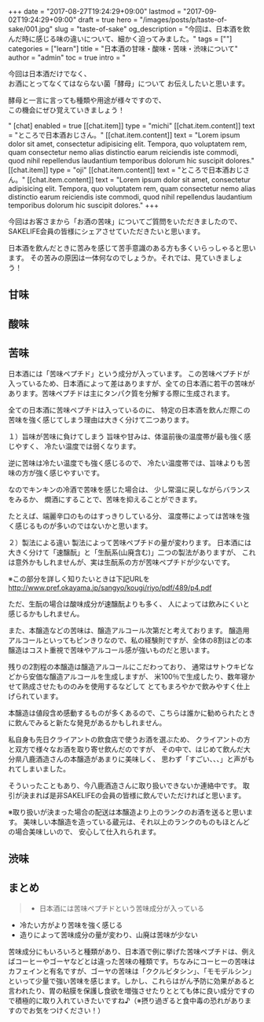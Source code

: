 +++
date = "2017-08-27T19:24:29+09:00"
lastmod = "2017-09-02T19:24:29+09:00"
draft = true
hero = "/images/posts/p/taste-of-sake/001.jpg"
slug = "taste-of-sake"
og_description = "今回は、日本酒を飲んだ時に感じる味の違いについて、細かく迫ってみました。"
tags = [""]
categories = ["learn"]
title = "日本酒の甘味・酸味・苦味・渋味について"
author = "admin"
toc = true
intro = "<p>今回は日本酒だけでなく、<br>お酒にとってなくてはならない菌「酵母」について お伝えしたいと思います。</p><p>酵母と一言に言っても種類や用途が様々ですので、<br>この機会にぜひ覚えていきましょう！</p>"
[chat]
  enabled = true
  [[chat.item]]
    type = "michi"
    [[chat.item.content]]
      text = "ところで日本酒おじさん。"
    [[chat.item.content]]
      text = "Lorem ipsum dolor sit amet, consectetur adipisicing elit. Tempora, quo voluptatem rem, quam consectetur nemo alias distinctio earum reiciendis iste commodi, quod nihil repellendus laudantium temporibus dolorum hic suscipit dolores."
  [[chat.item]]
    type = "oji"
    [[chat.item.content]]
      text = "ところで日本酒おじさん。"
    [[chat.item.content]]
      text = "Lorem ipsum dolor sit amet, consectetur adipisicing elit. Tempora, quo voluptatem rem, quam consectetur nemo alias distinctio earum reiciendis iste commodi, quod nihil repellendus laudantium temporibus dolorum hic suscipit dolores."
+++



今回はお客さまから「お酒の苦味」についてご質問をいただきましたので、
SAKELIFE会員の皆様にシェアさせていただきたいと思います。

日本酒を飲んだときに苦みを感じて苦手意識のある方も多くいらっしゃると思います。
その苦みの原因は一体何なのでしょうか。それでは、見ていきましょう！

## 甘味
## 酸味
## 苦味
日本酒には「苦味ペプチド」という成分が入っています。
この苦味ペプチドが入っているため、日本酒によって差はありますが、全ての日本酒に若干の苦味があります。苦味ペプチドは主にタンパク質を分解する際に生成されます。

全ての日本酒に苦味ペプチドは入っているのに、
特定の日本酒を飲んだ際この苦味を強く感じてしまう理由は大きく分けて二つあります。

１）旨味が苦味に負けてしまう
旨味や甘みは、体温前後の温度帯が最も強く感じやすく、
冷たい温度では弱くなります。

逆に苦味は冷たい温度でも強く感じるので、
冷たい温度帯では、旨味よりも苦味の方が強く感じやすいです。

なのでキンキンの冷酒で苦味を感じた場合は、
少し常温に戻しながらバランスをみるか、
燗酒にすることで、苦味を抑えることができます。

たとえば、端麗辛口のものはすっきりしている分、
温度帯によっては苦味を強く感じるものが多いのではないかと思います。

２）製法による違い
製法によって苦味ペプチドの量が変わります。
日本酒には大きく分けて「速醸酛」と「生酛系(山廃含む)」二つの製法がありますが、
これは意外かもしれませんが、実は生酛系の方が苦味ペプチドが少ないです。

※この部分を詳しく知りたいときは下記URLを
http://www.pref.okayama.jp/sangyo/kougi/riyo/pdf/489/p4.pdf

ただ、生酛の場合は酸味成分が速醸酛よりも多く、
人によっては飲みにくいと感じるかもしれません。

また、本醸造などの苦味は、醸造アルコール次第だと考えております。
醸造用アルコールといってもピンきりなので、私の経験則ですが、全体の8割ほどの本醸造はコスト重視で苦味やアルコール感が強いものだと思います。

残りの2割程の本醸造は醸造アルコールにこだわっており、
通常はサトウキビなどから安価な醸造アルコールを生成しますが、
米100％で生成したり、数年寝かせて熟成させたもののみを使用するなどして
とてもまろやかで飲みやすく仕上げられています。

本醸造は値段含め感動するものが多くあるので、こちらは誰かに勧められたときに飲んでみると新たな発見があるかもしれません。

私自身も先日クライアントの飲食店で使うお酒を選ぶため、
クライアントの方と双方で様々なお酒を取り寄せ飲んだのですが、
その中で、はじめて飲んだ大分県八鹿酒造さんの本醸造があまりに美味しく、
思わず「すごい、、、」と声がもれてしまいました。

そういったこともあり、今八鹿酒造さんに取り扱いできないか連絡中です。
取引が決まれば是非SAKELIFEの会員の皆様に飲んでいただければと思います。

※取り扱いが決まった場合の配送は本醸造より上のランクのお酒を送ると思います。
美味しい本醸造を造っている蔵元は、それ以上のランクのものもほとんどの場合美味しいので、
安心して仕入れられます。

## 渋味


## まとめ
> - 日本酒には苦味ペプチドという苦味成分が入っている
- 冷たい方がより苦味を強く感じる
- 造りによって苦味成分の量が変わり、山廃は苦味が少ない


苦味成分にもいろいろと種類があり、日本酒で例に挙げた苦味ペプチドは、例えばコーヒーやゴーヤなどとは違った苦味の種類です。ちなみにコーヒーの苦味はカフェインと有名ですが、ゴーヤの苦味は「ククルビタシン」、「モモデルシン」といって少量で強い苦味を感じます。しかし、これらはがん予防に効果があると言われたり、胃の粘膜を保護し食欲を増強させたりととても体に良い成分ですので積極的に取り入れていきたいですね♪（※摂り過ぎると食中毒の恐れがありますのでお気をつけください！）
 